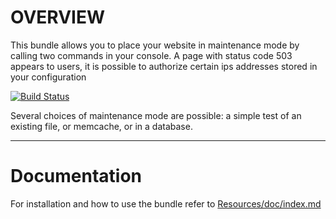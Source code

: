 OVERVIEW
========

This bundle allows you to place your website in maintenance mode by calling two commands in your console. A page with status code 503 appears to users, 
it is possible to authorize certain ips addresses stored in your configuration

[![Build Status](https://secure.travis-ci.org/lexik/LexikMaintenanceBundle.png?branch=master)](http://travis-ci.org/lexik/LexikMaintenanceBundle)

Several choices of maintenance mode are possible: a simple test of an existing file, or memcache, or in a database.

---------------------

Documentation
=============

For installation and how to use the bundle refer to [Resources/doc/index.md](https://github.com/lexik/LexikMaintenanceBundle/blob/master/Resources/doc/index.md)
